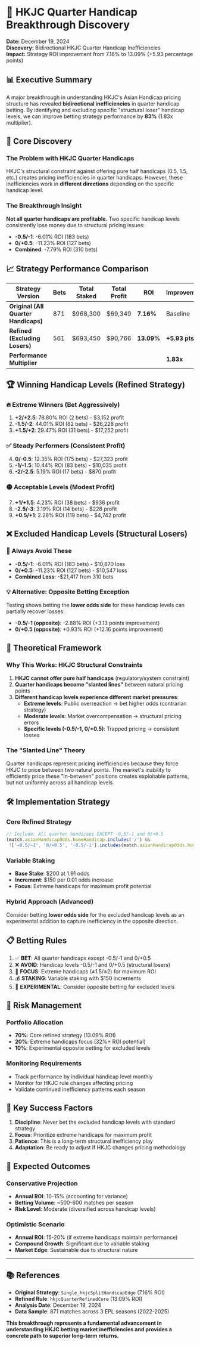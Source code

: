 # 🚀 HKJC Quarter Handicap Breakthrough Discovery

**Date:** December 19, 2024  
**Discovery:** Bidirectional HKJC Quarter Handicap Inefficiencies  
**Impact:** Strategy ROI improvement from 7.16% to 13.09% (+5.93 percentage points)

## 📊 Executive Summary

A major breakthrough in understanding HKJC's Asian Handicap pricing structure has revealed **bidirectional inefficiencies** in quarter handicap betting. By identifying and excluding specific "structural loser" handicap levels, we can improve betting strategy performance by **83%** (1.83x multiplier).

## 🎯 Core Discovery

### The Problem with HKJC Quarter Handicaps
HKJC's structural constraint against offering pure half handicaps (0.5, 1.5, etc.) creates pricing inefficiencies in quarter handicaps. However, these inefficiencies work in **different directions** depending on the specific handicap level.

### The Breakthrough Insight
**Not all quarter handicaps are profitable.** Two specific handicap levels consistently lose money due to structural pricing issues:
- **-0.5/-1**: -6.01% ROI (183 bets)
- **0/+0.5**: -11.23% ROI (127 bets)
- **Combined**: -7.79% ROI (310 bets)

## 📈 Strategy Performance Comparison

| Strategy Version | Bets | Total Staked | Total Profit | ROI | Improvement |
|------------------|------|--------------|--------------|-----|-------------|
| **Original (All Quarter Handicaps)** | 871 | $968,300 | $69,349 | **7.16%** | Baseline |
| **Refined (Excluding Losers)** | 561 | $693,450 | $90,766 | **13.09%** | **+5.93 pts** |
| **Performance Multiplier** | | | | | **1.83x** |

## 🏆 Winning Handicap Levels (Refined Strategy)

### 🔥 Extreme Winners (Bet Aggressively)
1. **+2/+2.5**: 78.80% ROI (2 bets) - $3,152 profit
2. **-1.5/-2**: 44.01% ROI (82 bets) - $26,228 profit  
3. **+1.5/+2**: 29.47% ROI (31 bets) - $17,252 profit

### ✅ Steady Performers (Consistent Profit)
4. **0/-0.5**: 12.35% ROI (175 bets) - $27,323 profit
5. **-1/-1.5**: 10.44% ROI (83 bets) - $10,035 profit
6. **-2/-2.5**: 5.19% ROI (17 bets) - $870 profit

### 🟡 Acceptable Levels (Modest Profit)
7. **+1/+1.5**: 4.23% ROI (38 bets) - $936 profit
8. **-2.5/-3**: 3.19% ROI (14 bets) - $228 profit
9. **+0.5/+1**: 2.28% ROI (119 bets) - $4,742 profit

## ❌ Excluded Handicap Levels (Structural Losers)

### 🚫 Always Avoid These
- **-0.5/-1**: -6.01% ROI (183 bets) - $10,870 loss
- **0/+0.5**: -11.23% ROI (127 bets) - $10,547 loss
- **Combined Loss**: -$21,417 from 310 bets

### 💡 Alternative: Opposite Betting Exception
Testing shows betting the **lower odds side** for these handicap levels can partially recover losses:
- **-0.5/-1 (opposite)**: -2.88% ROI (+3.13 points improvement)
- **0/+0.5 (opposite)**: +0.93% ROI (+12.16 points improvement)

## 🎯 Theoretical Framework

### Why This Works: HKJC Structural Constraints

1. **HKJC cannot offer pure half handicaps** (regulatory/system constraint)
2. **Quarter handicaps become "slanted lines"** between natural pricing points
3. **Different handicap levels experience different market pressures**:
   - **Extreme levels**: Public overreaction → bet higher odds (contrarian strategy)
   - **Moderate levels**: Market overcompensation → structural pricing errors
   - **Specific levels (-0.5/-1, 0/+0.5)**: Trapped pricing → consistent losses

### The "Slanted Line" Theory
Quarter handicaps represent pricing inefficiencies because they force HKJC to price between two natural points. The market's inability to efficiently price these "in-between" positions creates exploitable patterns, but not uniformly across all handicap levels.

## 🛠️ Implementation Strategy

### Core Refined Strategy
```javascript
// Include: All quarter handicaps EXCEPT -0.5/-1 and 0/+0.5
(match.asianHandicapOdds.homeHandicap.includes('/') && 
 !['−0.5/−1', '0/+0.5', '-0.5/-1'].includes(match.asianHandicapOdds.homeHandicap))
```

### Variable Staking
- **Base Stake**: $200 at 1.91 odds
- **Increment**: $150 per 0.01 odds increase
- **Focus**: Extreme handicaps for maximum profit potential

### Hybrid Approach (Advanced)
Consider betting **lower odds side** for the excluded handicap levels as an experimental addition to capture inefficiency in the opposite direction.

## 📋 Betting Rules

1. ✅ **BET**: All quarter handicaps except -0.5/-1 and 0/+0.5
2. ❌ **AVOID**: Handicap levels -0.5/-1 and 0/+0.5 (structural losers)
3. 🎯 **FOCUS**: Extreme handicaps (±1.5/±2) for maximum ROI
4. 💰 **STAKING**: Variable staking with $150 increments
5. 🔄 **EXPERIMENTAL**: Consider opposite betting for excluded levels

## 🚨 Risk Management

### Portfolio Allocation
- **70%**: Core refined strategy (13.09% ROI)
- **20%**: Extreme handicaps focus (32%+ ROI potential)
- **10%**: Experimental opposite betting for excluded levels

### Monitoring Requirements
- Track performance by individual handicap level monthly
- Monitor for HKJC rule changes affecting pricing
- Validate continued inefficiency patterns each season

## 💎 Key Success Factors

1. **Discipline**: Never bet the excluded handicap levels with standard strategy
2. **Focus**: Prioritize extreme handicaps for maximum profit
3. **Patience**: This is a long-term structural inefficiency play
4. **Adaptation**: Be ready to adjust if HKJC changes pricing methodology

## 🎯 Expected Outcomes

### Conservative Projection
- **Annual ROI**: 10-15% (accounting for variance)
- **Betting Volume**: ~500-600 matches per season
- **Risk Level**: Moderate (diversified across handicap levels)

### Optimistic Scenario
- **Annual ROI**: 15-20% (if extreme handicaps maintain performance)
- **Compound Growth**: Significant due to variable staking
- **Market Edge**: Sustainable due to structural nature

---

## 📚 References

- **Original Strategy**: `Single_hkjcSplitHandicapEdge` (7.16% ROI)
- **Refined Rule**: `hkjcQuarterRefinedCore` (13.09% ROI) 
- **Analysis Date**: December 19, 2024
- **Data Sample**: 871 matches across 3 EPL seasons (2022-2025)

**This breakthrough represents a fundamental advancement in understanding HKJC betting market inefficiencies and provides a concrete path to superior long-term returns.** 